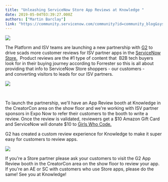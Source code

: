 ```yaml
---
title: "Unleashing ServiceNow Store App Reviews at Knowledge "
date: 2019-05-04T03:39:27.000Z
authors: ["Martin Barclay"]
link: "https://community.servicenow.com/community?id=community_blog&sys_id=a8aeb084db9dff840be6a345ca9619c1"
---
```

<p><img style="max-width: 100%; max-height: 480px;" src="https://community.servicenow.com/d9170940db5133c40be6a345ca961975.iix" /></p>
<p>The Platform and ISV teams are launching a new partnership with <a href="https://www.g2.com/" rel="nofollow">G2</a> to drive scads more customer reviews for ISV partner apps in the <a href="https://store.servicenow.com/sn_appstore_store.do#!/store/home" rel="nofollow">ServiceNow Store.</a>  Product reviews are the #1 type of content that  B2B tech buyers look for in their buying journey according to Forrester so this is all about providing that info to ServiceNow Store shoppers - our customers -  and converting visitors to leads for our ISV partners.  </p>
<p><img style="max-width: 100%; max-height: 480px;" src="https://community.servicenow.com/6ccf30c8db9dff840be6a345ca9619f1.iix" /></p>
<p> </p>
<p>To launch the partnership, we&#39;ll have an App Review booth at Knowledge in the CreatorCon area on the show floor and we&#39;re working with ISV partner sponsors in Expo Now to refer their customers to the booth to write a review. Once the review is validated, reviewers get a $10 Amazon Gift Card and ServiceNow will donate $10 to <a href="https://girlswhocode.com/" rel="nofollow">Girls Who Code.</a></p>
<p>G2 has created a custom review experience for Knowledge to make it super easy for customers to review apps.</p>
<p><img style="max-width: 100%; max-height: 480px;" src="https://community.servicenow.com/597709c0db5133c40be6a345ca961954.iix" /></p>
<p>If you&#39;re a Store partner please ask your customers to visit the G2 App Review booth in the CreatorCon area on the show floor to review your app. If you&#39;re an AE or SC with customers who use Store apps, please do the same! See you at Knowledge! </p>